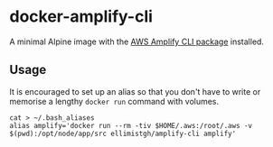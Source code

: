 # docker-amplify-cli
A minimal Alpine image with the [AWS Amplify CLI package](https://www.npmjs.com/package/@aws-amplify/cli) installed.

## Usage

It is encouraged to set up an alias so that you don't have to write or memorise a lengthy `docker run` command with volumes.

```
cat > ~/.bash_aliases
alias amplify='docker run --rm -tiv $HOME/.aws:/root/.aws -v $(pwd):/opt/node/app/src ellimistgh/amplify-cli amplify'
```
